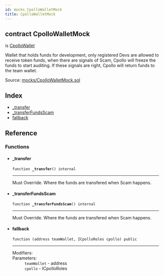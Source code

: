 ```yaml
---
id: mocks_CpolloWalletMock
title: CpolloWalletMock
---
```


<div class="contract-doc"><div class="contract"><h2 class="contract-header"><span class="contract-kind">contract</span> CpolloWalletMock</h2><p class="base-contracts"><span>is</span> <a href="wallet_CpolloWallet.html">CpolloWallet</a></p><p class="description">Wallet that holds funds for development, only registered Devs are allowed to receive token funds, when there are signals of Scam, Cpollo will freeze the funds to start auditing. If these signals are right, Cpollo will return funds to the team wallet.</p><div class="source">Source: <a href="https://github.com/Cpollo/Ethereum/blob/v0.0.3/contracts/mocks/CpolloWalletMock.sol" target="_blank">mocks/CpolloWalletMock.sol</a></div></div><div class="index"><h2>Index</h2><ul><li><a href="mocks_CpolloWalletMock.html#_transfer">_transfer</a></li><li><a href="mocks_CpolloWalletMock.html#_transferFundsScam">_transferFundsScam</a></li><li><a href="mocks_CpolloWalletMock.html#">fallback</a></li></ul></div><div class="reference"><h2>Reference</h2><div class="functions"><h3>Functions</h3><ul><li><div class="item function"><span id="_transfer" class="anchor-marker"></span><h4 class="name">_transfer</h4><div class="body"><code class="signature">function <strong>_transfer</strong><span>() </span><span>internal </span></code><hr/><div class="description"><p>Must Override. Where the funds are transfered when Scam happens.</p></div></div></div></li><li><div class="item function"><span id="_transferFundsScam" class="anchor-marker"></span><h4 class="name">_transferFundsScam</h4><div class="body"><code class="signature">function <strong>_transferFundsScam</strong><span>() </span><span>internal </span></code><hr/><div class="description"><p>Must Override. Where the funds are transfered when Scam happens.</p></div></div></div></li><li><div class="item function"><span id="fallback" class="anchor-marker"></span><h4 class="name">fallback</h4><div class="body"><code class="signature">function <strong></strong><span>(address teamWallet, ICpolloRoles cpollo) </span><span>public </span></code><hr/><dl><dt><span class="label-modifiers">Modifiers:</span></dt><dd></dd><dt><span class="label-parameters">Parameters:</span></dt><dd><div><code>teamWallet</code> - address</div><div><code>cpollo</code> - ICpolloRoles</div></dd></dl></div></div></li></ul></div></div></div>
